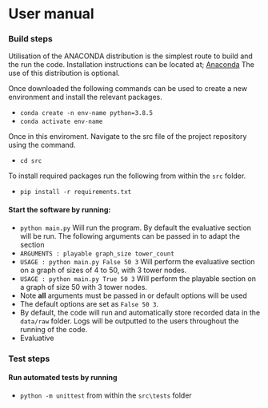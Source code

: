 # User manual 

### Build steps
Utilisation of the ANACONDA distribution is the simplest route to build and the run the code. Installation instructions can be located at;
[Anaconda](https://www.anaconda.com/products/individual) The use of this distribution is optional.

Once downloaded the following commands can be used to create a new environment and install the relevant packages.
* `conda create -n env-name python=3.8.5`
* `conda activate env-name`

Once in this enviroment. Navigate to the src file of the project repository using the command.
* `cd src`

To install required packages run the following from within the `src` folder.
* `pip install -r requirements.txt`


#### Start the software by running:
* `python main.py` Will run the program. By default the evaluative section will be run. The following arguments can be passed in to adapt the section
* `ARGUMENTS : playable graph_size tower_count`
* `USAGE : python main.py False 50 3` Will perform the evaluative section on a graph of sizes of 4 to 50, with 3 tower nodes.
* `USAGE : python main.py True 50 3` Will perform the playable section on a graph of size 50 with 3 tower nodes.
* Note **all** arguments must be passed in or default options will be used 
* The default options are set as `False 50 3`.
* By default, the code will run and automatically store recorded data in the `data/raw` folder. Logs will be outputted to the users throughout the running of the code.
* Evaluative 

### Test steps
#### Run automated tests by running 
* `python -m unittest` from within the `src\tests` folder
